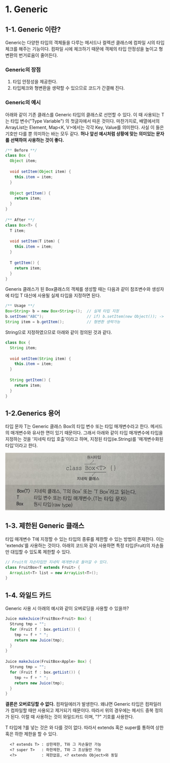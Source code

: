 # 1. Generic

## 1-1. Generic 이란?
Generic는 다양한 타입의 객체들을 다루는 메서드나 컬렉션 클래스에 컴파일 시의 타입 체크를 해주는 기능이다. 컴파일 시에 체크하기 때문에 객체의 타입 안정성을 높이고 형변환의 번거로움이 줄어든다. 

### Generic의 장점
1) 타입 안정성을 제공한다.
2) 타입체크와 형변환을 생략할 수 있으므로 코드가 간결해 진다.

### Generic의 예시
아래와 같이 기존 클래스를 Generic 타입의 클래스로 선언할 수 있다. 이 때 사용되는 T는 타입 변수("Type Variable") 의 첫글자에서 따온 것이다. 마찬가지로, 배열에서의 ArrayList<E>는 Element, Map<K, V>에서는 각각 Key, Value를 의미한다. 사실 이 들은 기호만 다를 뿐 의미하는 바는 모두 같다. **허나 앞선 예시처럼 상황에 맞는 의미있는 문자를 선택하여 사용하는 것이 좋다.**

```java
/** Before **/
class Box {
  Object item;
  
  void setItem(Object item) {
    this.item = item;
  }
  
  Object getItem() {
    return item;
  }
}

/** After **/
class Box<T> {
  T item;
  
  void setItem(T item) {
    this.item = item;
  }
  
  T getItem() {
    return item;
  }
}
```

Generis 클래스가 된 Box클래스의 객체를 생성할 때는 다음과 같이 참조변수와 생성자에 타입 T 대신에 사용될 실제 타입을 지정하면 된다.

```java
/** Usage **/
Box<String> b = new Box<String>();  // 실제 타입 지정
b.setItem("ABC");                   // if) b.setItem(new Object()); -> ERROR ! String으로만 지정 가능
String item = b.getItem();          // 형변환 생략가능
```

String으로 지정하였으므로 아래와 같이 정의된 것과 같다.

```java
class Box {
  String item;
  
  void setItem(String item) {
    this.item = item;
  }
  
  String getItem() {
    return item;
  }
}
```
  
## 1-2.Generics 용어
타입 문자 T는 Generic 클래스 Box<T>의 타입 변수 또는 타입 매개변수라고 한다. 메서드의 매개변수와 유사한 면이 있기 때문이다. 그래서 아래와 같이 타입 매개변수에 타입을 지정하는 것을 '지네릭 타입 호출'이라고 하며, 지정된 타입(ie.String)를 '매개변수화된 타입'이라고 한다.

<p align="center">
  <img src="./image/Generics.jpg" />
</p>
  
## 1-3. 제한된 Generic 클래스
타입 매개변수 T에 지정할 수 있는 타입의 종류를 제한할 수 있는 방법이 존재한다. 이는 'extends'를 사용하는 것이다. 아래의 코드와 같이 사용하면 특정 타입(Fruit)의 자손들만 대입할 수 있도록 제한할 수 있다.

```java
// Fruit의 자손타입만 지네릭 매개변수로 들어갈 수 있다.
class FruitBox<T extends Fruit> {        
  ArrayList<T> list = new ArrayList<T>(); 
}  
```  

## 1-4. 와일드 카드
Generic 사용 시 아래의 예시와 같이 오버로딩을 사용할 수 있을까?
  
```java
Juice makeJuice(FruitBox<Fruit> Box) {
  Strung tmp = "";
  for (Fruit f : box.getList()) {
    tmp += f + " ";
    return new Juice(tmp);
  }
}
  
Juice makeJuice(FruitBox<Apple> Box) {
  Strung tmp = "";
  for (Fruit f : box.getList()) {
    tmp += f + " ";
    return new Juice(tmp);
  }
}
```  
  
**결론은 오버로딩할 수 없다.** 컴파일에러가 발생한다. 왜냐면 Generic 타입은 컴파일러가 컴파일할 때만 사용되고 제거되기 때문이다. 따라서 위의 경우에는 메서드 중복 정의가 된다. 이럴 때 사용하는 것이 와일드카드 이며, "?" 기호를 사용한다.
  
T 타입에 ?를 넣는 것은 <Object>와 다를 것이 없다. 따라서 extends 혹은 super를 통하여 상한 혹은 하한 제한을 할 수 있다.
```
  <? extends T> : 상한제한, T와 그 자손들만 가능
  <? super T>   : 하한제한, T와 그 조상들만 가능
  <?>           : 제한없음, <? extends Object>와 동일
```
